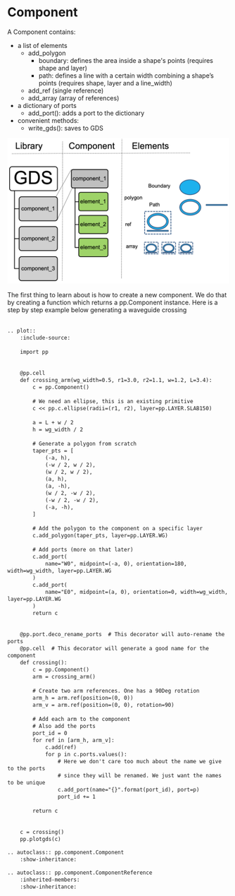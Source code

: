 # Component

A Component contains:

-   a list of elements
    -   add_polygon
        -   boundary: defines the area inside a shape's points (requires shape and layer)
        -   path: defines a line with a certain width combining a shape’s points (requires shape, layer and a line_width)
    -   add_ref (single reference)
    -   add_array (array of references)
-   a dictionary of ports
    -   add_port(): adds a port to the dictionary
-   convenient methods:
    -   write_gds(): saves to GDS

![gds](images/gds.png)

The first thing to learn about is how to create a new component.
We do that by creating a function which returns a pp.Component instance.
Here is a step by step example below generating a waveguide crossing

```eval_rst

.. plot::
    :include-source:

    import pp


    @pp.cell
    def crossing_arm(wg_width=0.5, r1=3.0, r2=1.1, w=1.2, L=3.4):
        c = pp.Component()

        # We need an ellipse, this is an existing primitive
        c << pp.c.ellipse(radii=(r1, r2), layer=pp.LAYER.SLAB150)

        a = L + w / 2
        h = wg_width / 2

        # Generate a polygon from scratch
        taper_pts = [
            (-a, h),
            (-w / 2, w / 2),
            (w / 2, w / 2),
            (a, h),
            (a, -h),
            (w / 2, -w / 2),
            (-w / 2, -w / 2),
            (-a, -h),
        ]

        # Add the polygon to the component on a specific layer
        c.add_polygon(taper_pts, layer=pp.LAYER.WG)

        # Add ports (more on that later)
        c.add_port(
            name="W0", midpoint=(-a, 0), orientation=180, width=wg_width, layer=pp.LAYER.WG
        )
        c.add_port(
            name="E0", midpoint=(a, 0), orientation=0, width=wg_width, layer=pp.LAYER.WG
        )
        return c


    @pp.port.deco_rename_ports  # This decorator will auto-rename the ports
    @pp.cell  # This decorator will generate a good name for the component
    def crossing():
        c = pp.Component()
        arm = crossing_arm()

        # Create two arm references. One has a 90Deg rotation
        arm_h = arm.ref(position=(0, 0))
        arm_v = arm.ref(position=(0, 0), rotation=90)

        # Add each arm to the component
        # Also add the ports
        port_id = 0
        for ref in [arm_h, arm_v]:
            c.add(ref)
            for p in c.ports.values():
                # Here we don't care too much about the name we give to the ports
                # since they will be renamed. We just want the names to be unique
                c.add_port(name="{}".format(port_id), port=p)
                port_id += 1

        return c


    c = crossing()
    pp.plotgds(c)

```

```eval_rst
.. autoclass:: pp.component.Component
    :show-inheritance:

```

```eval_rst
.. autoclass:: pp.component.ComponentReference
    :inherited-members:
    :show-inheritance:

```
